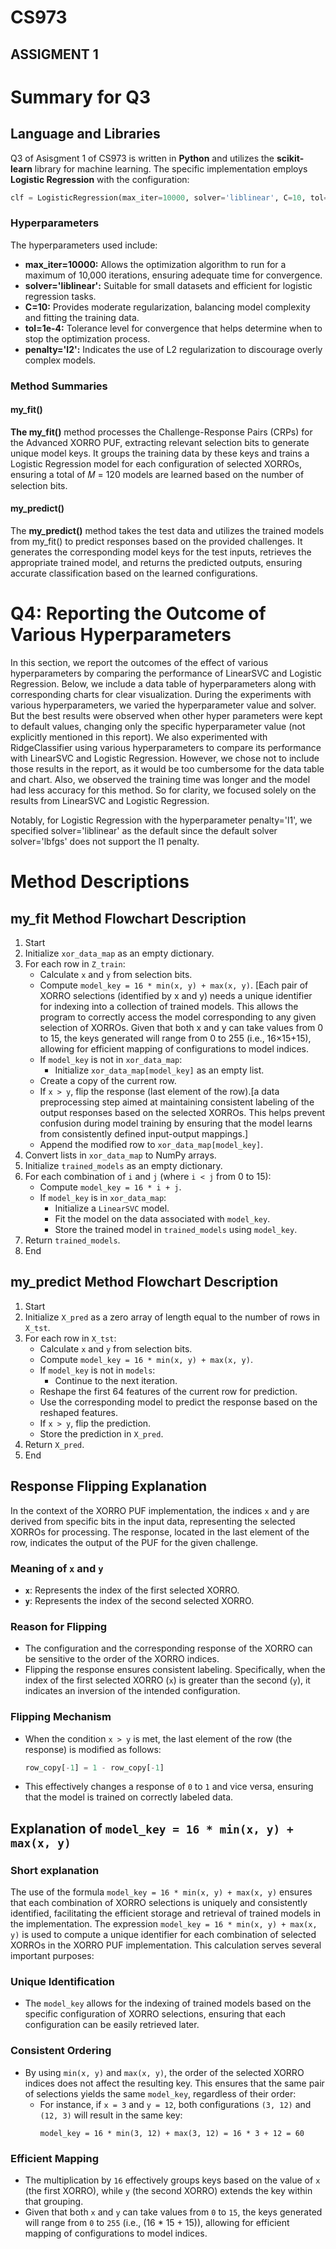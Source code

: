 # CS973
## ASSIGMENT 1
# Summary for Q3
## Language and Libraries
Q3 of Asisgment 1 of CS973 is written in **Python** and utilizes the **scikit-learn** library for machine learning. The specific implementation employs **Logistic Regression** with the configuration:
```python
clf = LogisticRegression(max_iter=10000, solver='liblinear', C=10, tol=1e-4, penalty='l2')
```
### Hyperparameters
The hyperparameters used include:

- **max_iter=10000:** Allows the optimization algorithm to run for a maximum of 10,000 iterations, ensuring adequate time for convergence.
- **solver='liblinear':** Suitable for small datasets and efficient for logistic regression tasks.
- **C=10:** Provides moderate regularization, balancing model complexity and fitting the training data.
- **tol=1e-4:** Tolerance level for convergence that helps determine when to stop the optimization process.
- **penalty='l2':** Indicates the use of L2 regularization to discourage overly complex models.

### Method Summaries
#### my_fit()
**The my_fit()** method processes the Challenge-Response Pairs (CRPs) for the Advanced XORRO PUF, extracting relevant selection bits to generate unique model keys. It groups the training data by these keys and trains a Logistic Regression model for each configuration of selected XORROs, ensuring a total of 𝑀 = 120 models are learned based on the number of selection bits.
#### my_predict() 
The **my_predict()** method takes the test data and utilizes the trained models from my_fit() to predict responses based on the provided challenges. It generates the corresponding model keys for the test inputs, retrieves the appropriate trained model, and returns the predicted outputs, ensuring accurate classification based on the learned configurations.

# Q4: Reporting the Outcome of Various Hyperparameters
In this section, we report the outcomes of the effect of various hyperparameters by comparing the performance of LinearSVC and Logistic Regression. Below, we include a data table of hyperparameters along with corresponding charts for clear visualization.
During the experiments with various hyperparameters, we varied the hyperparameter value and solver. But the best results were observed when other hyper parameters were kept to default values, changing only the specific hyperparameter value (not explicitly mentioned in this report).
We also experimented with RidgeClassifier using various hyperparameters to compare its performance with LinearSVC and Logistic Regression. However, we chose not to include those results in the report, as it would be too cumbersome for the data table and chart. Also, we observed the training time was longer and the model had less accuracy for this method. So for clarity, we focused solely on the results from LinearSVC and Logistic Regression.

Notably, for Logistic Regression with the hyperparameter penalty='l1', we specified solver='liblinear' as the default since the default solver solver='lbfgs' does not support the l1 penalty.

# Method Descriptions

## my_fit Method Flowchart Description

1. Start
2. Initialize `xor_data_map` as an empty dictionary.
3. For each row in `Z_train`:
   - Calculate `x` and `y` from selection bits.
   - Compute `model_key = 16 * min(x, y) + max(x, y)`. [Each pair of XORRO selections (identified by x and y) needs a unique identifier for indexing into a collection of trained models. This allows the program to correctly access the model corresponding to any given selection of XORROs.
		Given that both x and y can take values from 0 to 15, the keys generated will range from 0 to 255 (i.e., 16×15+15), allowing for efficient mapping of configurations to model indices.
   - If `model_key` is not in `xor_data_map`:
     - Initialize `xor_data_map[model_key]` as an empty list.
   - Create a copy of the current row.
   - If `x > y`, flip the response (last element of the row).[a data preprocessing step aimed at maintaining consistent labeling of the output responses based on the selected XORROs. This helps prevent confusion during model training by ensuring that the model learns from consistently defined input-output mappings.]
   - Append the modified row to `xor_data_map[model_key]`.
4. Convert lists in `xor_data_map` to NumPy arrays.
5. Initialize `trained_models` as an empty dictionary.
6. For each combination of `i` and `j` (where `i < j` from 0 to 15):
   - Compute `model_key = 16 * i + j`.
   - If `model_key` is in `xor_data_map`:
     - Initialize a `LinearSVC` model.
     - Fit the model on the data associated with `model_key`.
     - Store the trained model in `trained_models` using `model_key`.
7. Return `trained_models`.
8. End

## my_predict Method Flowchart Description

1. Start
2. Initialize `X_pred` as a zero array of length equal to the number of rows in `X_tst`.
3. For each row in `X_tst`:
   - Calculate `x` and `y` from selection bits.
   - Compute `model_key = 16 * min(x, y) + max(x, y)`.
   - If `model_key` is not in `models`:
     - Continue to the next iteration.
   - Reshape the first 64 features of the current row for prediction.
   - Use the corresponding model to predict the response based on the reshaped features.
   - If `x > y`, flip the prediction.
   - Store the prediction in `X_pred`.
4. Return `X_pred`.
5. End



## Response Flipping Explanation

In the context of the XORRO PUF implementation, the indices `x` and `y` are derived from specific bits in the input data, representing the selected XORROs for processing. The response, located in the last element of the row, indicates the output of the PUF for the given challenge.

### Meaning of `x` and `y`
- **`x`**: Represents the index of the first selected XORRO.
- **`y`**: Represents the index of the second selected XORRO.

### Reason for Flipping
- The configuration and the corresponding response of the XORRO can be sensitive to the order of the XORRO indices.
- Flipping the response ensures consistent labeling. Specifically, when the index of the first selected XORRO (`x`) is greater than the second (`y`), it indicates an inversion of the intended configuration.

### Flipping Mechanism
- When the condition `x > y` is met, the last element of the row (the response) is modified as follows:
    ```python
    row_copy[-1] = 1 - row_copy[-1]
    ```
- This effectively changes a response of `0` to `1` and vice versa, ensuring that the model is trained on correctly labeled data.

## Explanation of `model_key = 16 * min(x, y) + max(x, y)`
### Short explanation
The use of the formula `model_key = 16 * min(x, y) + max(x, y)` ensures that each combination of XORRO selections is uniquely and consistently identified, facilitating the efficient storage and retrieval of trained models in the implementation.
The expression `model_key = 16 * min(x, y) + max(x, y)` is used to compute a unique identifier for each combination of selected XORROs in the XORRO PUF implementation. This calculation serves several important purposes:

### Unique Identification
- The `model_key` allows for the indexing of trained models based on the specific configuration of XORRO selections, ensuring that each configuration can be easily retrieved later.

### Consistent Ordering
- By using `min(x, y)` and `max(x, y)`, the order of the selected XORRO indices does not affect the resulting key. This ensures that the same pair of selections yields the same `model_key`, regardless of their order:
  - For instance, if `x = 3` and `y = 12`, both configurations `(3, 12)` and `(12, 3)` will result in the same key:
    ```plaintext
    model_key = 16 * min(3, 12) + max(3, 12) = 16 * 3 + 12 = 60
    ```

### Efficient Mapping
- The multiplication by `16` effectively groups keys based on the value of `x` (the first XORRO), while `y` (the second XORRO) extends the key within that grouping.
- Given that both `x` and `y` can take values from `0` to `15`, the keys generated will range from `0` to `255` (i.e., \(16 * 15 + 15\)), allowing for efficient mapping of configurations to model indices.



